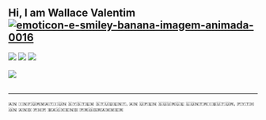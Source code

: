 ## Hi, I am Wallace Valentim <a href="https://www.imagensanimadas.com/cat-emoticons-e-smileys-de-bananas-2120.htm"><img src="https://www.imagensanimadas.com/data/media/2120/emoticon-e-smiley-banana-imagem-animada-0016.gif" border="0" alt="emoticon-e-smiley-banana-imagem-animada-0016" /></a>

<div>
<a href="https://www.youtube.com/channel/UC9bLJ-K03OfGGaJXSZgQCig" target="_blank"><img src="https://img.shields.io/badge/YouTube-FF0000?style=for-the-badge&logo=youtube&logoColor=white" target="_blank"></a>
<a href="https://www.instagram.com/w4lla_s/" target="_blank"><img src="https://img.shields.io/badge/-Instagram-%23E4405F?style=for-the-badge&logo=instagram&logoColor=white" target="_blank"></a>
<a href="https://www.linkedin.com/in/wallavalentim00/" target="_blank"><img src="https://img.shields.io/badge/-LinkedIn-%230077B5?style=for-the-badge&logo=linkedin&logoColor=white" target="_blank"></a>   
</div>

<br>

<div>
<img src="https://github.com/amandewatnitrr/amandewatnitrr/blob/main/header_.png?raw=true">
</div>

<br>
<hr>


<font face="Arial" size="1"> 🇦🇳 🇮🇳🇫🇴🇷🇲🇦🇹🇮🇴🇳 🇸🇾🇸🇹🇪🇲 🇸🇹🇺🇩🇪🇳🇹, 🇦🇳 🇴🇵🇪🇳 🇸🇴🇺🇷🇨🇪 🇨🇴🇳🇹🇷🇮🇧🇺🇹🇴🇷, 🇵🇾🇹🇭🇴🇳 🇦🇳🇩 🇵🇭🇵 🇧🇦🇨🇰🇪🇳🇩 🇵🇷🇴🇬🇷🇦🇲🇲🇪🇷 </font>




